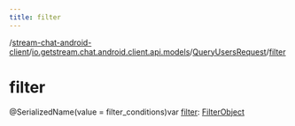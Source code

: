 ```yaml
---
title: filter
---
```

/[stream-chat-android-client](../../index.md)/[io.getstream.chat.android.client.api.models](../index.md)/[QueryUsersRequest](index.md)/[filter](filter.md)  
  
  
  
# filter  
@SerializedName(value = filter_conditions)var [filter](filter.md): [FilterObject](../FilterObject/index.md)
